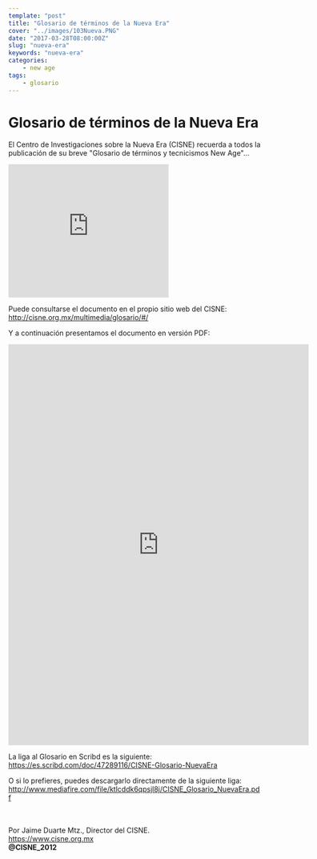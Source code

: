 ```yaml
---
template: "post"
title: "Glosario de términos de la Nueva Era"
cover: "../images/103Nueva.PNG"
date: "2017-03-28T08:00:00Z"
slug: "nueva-era"
keywords: "nueva-era"
categories: 
    - new age
tags: 
    - glosario
---
```


# Glosario de términos de la Nueva Era
El Centro de Investigaciones sobre la Nueva Era (CISNE) recuerda a todos la publicación de su breve "Glosario de términos y tecnicismos New Age"... 

<iframe width="320" height="266" src="https://www.youtube.com/embed/JJv90vVY41I" title="YouTube video player" frameborder="0" allow="accelerometer; autoplay; clipboard-write; encrypted-media; gyroscope; picture-in-picture" allowfullscreen></iframe>

Puede consultarse el documento en el propio sitio web del CISNE: http://cisne.org.mx/multimedia/glosario/#/

Y a continuación presentamos el documento en versión PDF: 

<iframe class="scribd_iframe_embed" data-aspect-ratio="0.75" data-auto-height="false" frameborder="0" height="800" id="doc_14370" scrolling="no" src="https://www.scribd.com/embeds/47289116/content?start_page=1&amp;view_mode=scroll&amp;access_key=key-1ad6torrbypmg88mid6p&amp;show_recommendations=true" width="600"></iframe>

La liga al Glosario en Scribd es la siguiente: https://es.scribd.com/doc/47289116/CISNE-Glosario-NuevaEra 

O si lo prefieres, puedes descargarlo directamente de la siguiente liga: http://www.mediafire.com/file/ktlcddk6qpsjl8j/CISNE_Glosario_NuevaEra.pdf

<br/><br/>
Por Jaime Duarte Mtz., Director del CISNE.  
<https://www.cisne.org.mx>  
**@CISNE_2012**